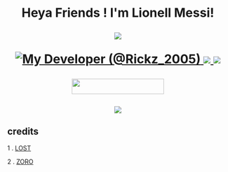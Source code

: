 
<h1 align="center">Heya Friends !  I'm Lionell Messi!  
</p>
<p align="center">
<img src="https://readme-typing-svg.herokuapp.com?color=1C71FA&width=420&lines=I+Belong+To+Messi+Probot+Team%E2%9C%8C%EF%B8%8F;My+Developer+Is+ARCHISMAN%E9%8D%A6%EF%B8%8E">
</p>
<p align="center">
  <a href="https://t.me/Messi_Probot"><img src="https://graph.org//file/46612c3c23695438314e0.jpg" alt="My Developer (@Rickz_2005)"
  
  
  
  <a href="https://telegram.me/messi_probot">
    <img src="https://img.shields.io/badge/Telegram-blue?style=for-the-badge&logo=telegram"/>
  </a>  
 </a>
  <a href="https://github.com/PrimexRick">
    <img src="https://img.shields.io/github/followers/h0daka?label=GitHub&logo=github&style=for-the-badge&color=green"/>
  </a>
<p align="center"><a href="https://dashboard.heroku.com/new?template=https://github.com/rick40096/Lionell-Messi"> <img 
src="https://img.shields.io/badge/Deploy%20To%20Heroku-red?style=flat&logo=heroku" width="210" height="34.45" /></a></p>



<p align="center">
<img src="https://readme-typing-svg.herokuapp.com?color=1C71FA&width=420&lines=Messi+Robot+Is+Now+Archived%E2%9C%8C%EF%B8%8F;No+Further+Updates+On+It%E2%9C%8C%EC%B8%8F">
</p>

## credits
1 . [LOST](https://telegram.dog/lost_emotion)

2 . [ZORO](https://telegram.dog/immortalsxking)
